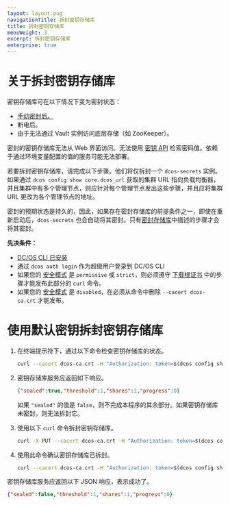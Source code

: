 ```yaml
---
layout: layout.pug
navigationTitle: 拆封密钥存储库
title: 拆封密钥存储库
menuWeight: 3
excerpt: 拆封密钥存储库
enterprise: true
---
```



# 关于拆封密钥存储库

密钥存储库可在以下情况下变为密封状态：

- [手动密封后。](/dcos/cn/1.11/security/ent/secrets/seal-store/)
- 断电后。
- 由于无法通过 Vault 实例访问底层存储（如 ZooKeeper）。

密封的密钥存储库无法从 Web 界面访问。无法使用 [密钥 API](/dcos/cn/1.11/security/ent/secrets/secrets-api/) 检索密码值。依赖于通过环境变量配置的值的服务可能无法部署。

若要拆封密钥存储库，请完成以下步骤。他们将仅拆封一个 `dcos-secrets` 实例。如果通过 `dcos config show core.dcos_url` 获取的集群 URL 指向负载均衡器，并且集群中有多个管理节点，则应针对每个管理节点发出这些步骤，并且应将集群 URL 更改为各个管理节点的地址。

密封的预期状态是持久的，因此，如果存在密封存储库的前提条件之一，即使在重新启动后，`dcos-secrets` 也会自动将其密封。只有[密封存储库](/dcos/cn/1.11/security/ent/secrets/unseal-store/)中描述的步骤才会将其密封。

**先决条件：**


- [DC/OS CLI 已安装](/dcos/cn/1.11/cli/install/)
- 通过 `dcos auth login` 作为超级用户登录到 DC/OS CLI
- 如果您的 [安全模式](/dcos/cn/1.11/security/ent/#security-modes) 是 `permissive` 或 `strict`，则必须遵守 [下载根证书](/dcos/cn/1.11/security/ent/tls-ssl/get-cert/) 中的步骤才能发布此部分的 `curl` 命令。
- 如果您的 [安全模式](/dcos/cn/1.11/security/ent/#security-mode) 是 `disabled`，在必须从命令中删除 `--cacert dcos-ca.crt` 才能发布。


# <a name="unseal-def-keys"></a>使用默认密钥拆封密钥存储库

1. 在终端提示符下，通过以下命令检查密钥存储库的状态。

   ```bash
   curl --cacert dcos-ca.crt -H "Authorization: token=$(dcos config show core.dcos_acs_token)" $(dcos config show core.dcos_url)/secrets/v1/seal-status/default
   ```

1. 密钥存储库服务应返回如下响应。

   ```json
   {"sealed":true,"threshold":1,"shares":1,"progress":0}
   ```

    如果 `"sealed"` 的值是 `false`，则不完成本程序的其余部分。如果密钥存储库未密封，则无法拆封它。

1. 使用以下 `curl` 命令拆封密钥存储库。

    ```bash
    curl -X PUT --cacert dcos-ca.crt -H "Authorization: token=$(dcos config show core.dcos_acs_token)" $(dcos config show core.dcos_url)/secrets/v1/auto-unseal/default
    ```

1. 使用此命令确认密钥存储库已拆封。

   ```bash
   curl --cacert dcos-ca.crt -H "Authorization: token=$(dcos config show core.dcos_acs_token)" $(dcos config show core.dcos_url)/secrets/v1/seal-status/default
   ```

 密钥存储库服务应返回以下 JSON 响应，表示成功了。

   ```json
   {"sealed":false,"threshold":1,"shares":1,"progress":0}
   ```
